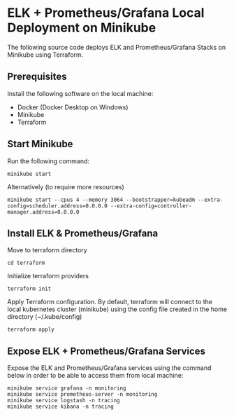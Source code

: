 # ELK + Prometheus/Grafana Local Deployment on Minikube

The following source code deploys ELK and Prometheus/Grafana Stacks on Minikube using Terraform.

## Prerequisites

Install the following software on the local machine:
* Docker (Docker Desktop on Windows)
* Minikube
* Terraform

## Start Minikube

Run the following command:

~~~
minikube start
~~~

Alternatively (to require more resources)

~~~
minikube start --cpus 4 --memory 3064 --bootstrapper=kubeadm --extra-config=scheduler.address=0.0.0.0 --extra-config=controller-manager.address=0.0.0.0
~~~

## Install ELK & Prometheus/Grafana

Move to terraform directory

~~~
cd terraform
~~~

Initialize terraform providers

~~~
terraform init
~~~

Apply Terraform configuration. By default, terraform will connect to the local kubernetes cluster (minikube) using the config file
created in the home directory (~/.kube/config)

~~~
terraform apply
~~~

## Expose ELK + Prometheus/Grafana Services

Expose the ELK and Prometheus/Grafana services using the command below in order to be able to access them from local machine:

~~~
minikube service grafana -n monitoring
minikube service prometheus-server -n monitoring
minikube service logstash -n tracing
minikube service kibana -n tracing
~~~
